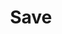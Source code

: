 ---
title: Save
tags: ["save", "disk", "download", "preserve", "store", "backup", "keep"]
icon: save
svg: '<svg xmlns="http://www.w3.org/2000/svg" width="24" height="24" fill="none" viewBox="0 0 24 24" stroke-width="1.5" stroke-linecap="round" stroke-linejoin="round" stroke="currentColor"><path d="M16.25 21v-4.765a1.59 1.59 0 0 0-1.594-1.588H9.344a1.59 1.59 0 0 0-1.594 1.588V21m8.5-17.715v2.362a1.59 1.59 0 0 1-1.594 1.588H9.344A1.59 1.59 0 0 1 7.75 5.647V3m8.5.285A3.196 3.196 0 0 0 14.93 3H7.75m8.5.285c.344.156.661.374.934.645l2.382 2.375A3.17 3.17 0 0 1 20.5 8.55v9.272A3.182 3.182 0 0 1 17.312 21H6.688A3.182 3.182 0 0 1 3.5 17.823V6.176A3.182 3.182 0 0 1 6.688 3H7.75"/></svg>'
---
